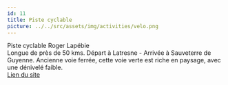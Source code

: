 ```yaml
---
id: 11
title: Piste cyclable
picture: ../../src/assets/img/activities/velo.png
---
```

Piste cyclable Roger Lapébie  
Longue de près de 50 kms. Départ à Latresne - Arrivée à Sauveterre de Guyenne. Ancienne voie ferrée, cette voie verte est riche en paysage, avec une dénivelé faible.  
[Lien du site](https://www.entredeuxmers.com/offre/piste-cyclable-roger-lapébie/)
